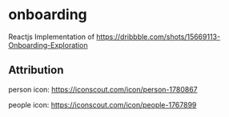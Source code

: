 # onboarding
Reactjs Implementation of https://dribbble.com/shots/15669113-Onboarding-Exploration

## Attribution
person icon: https://iconscout.com/icon/person-1780867

people icon: https://iconscout.com/icon/people-1767899

